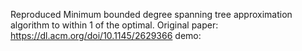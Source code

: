 Reproduced Minimum bounded degree spanning tree approximation algorithm to within 1 of the optimal.
Original paper: https://dl.acm.org/doi/10.1145/2629366
demo:[](demo.ipynb)
